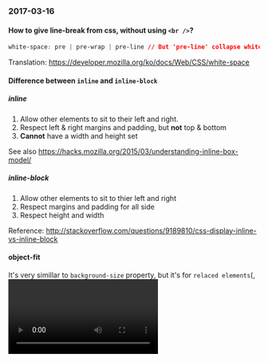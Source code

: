 ### 2017-03-16


#### How to give line-break from css, without using `<br />`?

```css
white-space: pre | pre-wrap | pre-line // But 'pre-line' collapse whitespaces
```

Translation:
https://developer.mozilla.org/ko/docs/Web/CSS/white-space


#### Difference between `inline` and `inline-block`

##### inline

1. Allow other elements to sit to their left and right.
2. Respect left & right margins and padding, but **not** top & bottom
3. **Cannot** have a width and height set

See also https://hacks.mozilla.org/2015/03/understanding-inline-box-model/

##### inline-block

1. Allow other elements to sit to thier left and right
2. Respect margins and padding for all side
3. Respect height and width

Reference: http://stackoverflow.com/questions/9189810/css-display-inline-vs-inline-block


#### object-fit

It's very simillar to `background-size` property, but it's for `relaced elements`(<img>, <video>, <object>, ...).

cf. `background-position` - `object-position`

Reference: https://developer.mozilla.org/ko/docs/Web/CSS/object-fit
